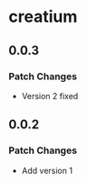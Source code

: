 # creatium

## 0.0.3

### Patch Changes

- Version 2 fixed

## 0.0.2

### Patch Changes

- Add version 1
